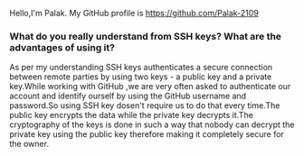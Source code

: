 Hello,I'm Palak.
My GitHub profile is https://github.com/Palak-2109

### What do you really understand from SSH keys? What are the advantages of using it?

As per my understanding SSH keys authenticates a secure connection between remote parties by using two keys - a public key and a private key.While working with GitHub ,we are very often asked to authenticate our account and identify ourself by using the GitHub username and password.So using SSH key dosen't require us to do that every time.The public key encrypts the data while the private key decrypts it.The cryptography of the keys is done in such a way that nobody can decrypt the private key using the public key therefore making it completely secure for the owner.